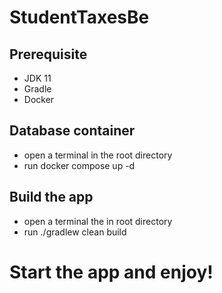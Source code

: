 # StudentTaxesBe

## Prerequisite

- JDK 11
- Gradle
- Docker

## Database container

- open a terminal in the root directory
- run docker compose up -d

## Build the app

- open a terminal the in root directory
- run ./gradlew clean build

# Start the app and enjoy!
